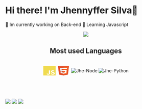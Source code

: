 # Hi there! I'm Jhennyffer Silva👋

📖 Im currently working on Back-end
🎒 Learning Javascript


<header>
  <div> 
    <img src="https://github-readme-stats.vercel.app/api?username=Jhennyffer&show_icons=true&theme=dark"/>
  </div>
  <h2>Most used Languages</h2>
  <div style="display: inline_block">
    <br>
  <img align="center" alt="Jhe-Js" height="30" width="40" src="https://raw.githubusercontent.com/devicons/devicon/master/icons/javascript/javascript-plain.svg">
  <img align="center" alt="Jhe-HTML" height="30" width="40" src="https://raw.githubusercontent.com/devicons/devicon/master/icons/html5/html5-original.svg">
  <img align="center"  alt="Jhe-Node" height="30" width="40" src="https://cdn.jsdelivr.net/gh/devicons/devicon/icons/nodejs/nodejs-original-wordmark.svg"/>
  <img align="center"  alt="Jhe-Python" height="30" width="40" src="https://cdn.jsdelivr.net/gh/devicons/devicon/icons/python/python-original-wordmark.svg"  />
</div>
</header>
<br>
<footer>
  <div> 
  <a href="https://www.instagram.com/httpsjhenny/" target="_blank"><img src="https://img.shields.io/badge/-Instagram-%23E4405F?style=for-the-badge&logo=instagram&logoColor=white" target="_blank"></a>
  <a href = "mailto:jhennyfferfenanda2000@gmail.com"><img src="https://img.shields.io/badge/-Gmail-%23333?style=for-the-badge&logo=gmail&logoColor=white" target="_blank"></a>
  <a href="https://www.linkedin.com/in/jhennyffer-silva/" target="_blank"><img src="https://img.shields.io/badge/-LinkedIn-%230077B5?style=for-the-badge&logo=linkedin&logoColor=white" target="_blank"></a> 
  
</div>
</footer>
